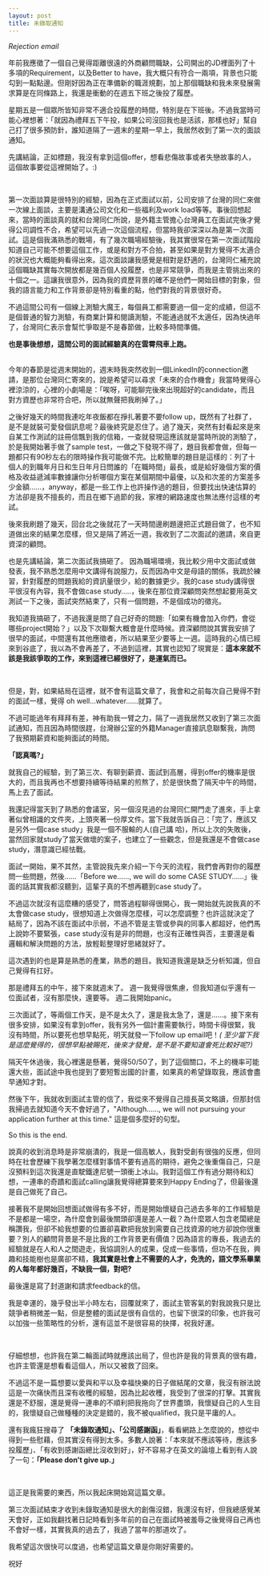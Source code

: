 ```yaml
---
layout: post
title: 未錄取通知
---
```

*Rejection email* 

年前我應徵了一個自己覺得距離很遠的外商顧問職缺，公司開出的JD裡面列了十多項的Requirement，以及Better to have，我大概只有符合一兩項，背景也只能勾到一點點邊。但剛好因為正在準備新的職涯規劃，加上那個職缺和我未來發展需求算是在同條路上，我還是衝動的在週五下班之後投了履歷。

星期五是一個眾所皆知非常不適合投履歷的時間，特別是在下班後。不過我當時可能心裡想著：「就因為禮拜五下午投，如果公司沒回我也是活該，那樣也好」幫自己打了很多預防針，誰知道隔了一週末的星期一早上，我居然收到了第一次的面談通知。

先講結論，正如標題，我沒有拿到這個offer，想看悲傷故事或者失戀故事的人，這個故事要從這裡開始了。:)

<br/>

第一次面談算是很特別的經驗，因為在正式面試以前，公司安排了台灣的同仁來做一次線上面談，主要是溝通公司文化和一些福利及work load等等。事後回想起來，當時的面談真的就和台灣同仁所說，是外籍主管擔心台灣員工在面試完後才覺得公司調性不合，希望可以先過一次這個流程，但當時我卻深深以為是第一次面試。這是個我滿熟悉的戰場，有了幾次職場經驗後，我其實很常在第一次面試階段知道自己可能不想要這個工作，或是和對方不合拍，甚至如果是對方覺得不太適合的狀況也大概能夠看得出來。這次面談讓我感覺是相對是舒適的，台灣同仁補充說這個職缺其實每次開放都是幾百個人投履歷，也是非常競爭，而我是主管挑出來的十個之一。這讓我很意外，因為我的資歷背景的確不是他們一開始目標的對象，但我的語言能力和工作背景卻是特別看重的點，他們對我的背景很好奇。

不過這間公司有一個線上測驗大魔王，每個員工都需要過一個一定的成績，但這不是個普通的智力測驗，有商業計算和閱讀測驗，不能通過就不太適任，因為快過年了，台灣同仁表示會幫忙爭取是不是春節做，比較多時間準備。
<br/>

**也是事後想想，這間公司的面試經驗真的在雲霄飛車上跑。**

<br/>
今年的春節是從週末開始的，週末時我突然收到一個LinkedIn的connection邀請，是那位台灣同仁寄來的，說是希望可以尋求「未來的合作機會」我當時覺得心裡涼涼的，心裡的小劇場是：「唉呀，可能聊完後來出現超好的candidate，而且對方資歷也非常符合吧，所以就無聲把我刷掉了。」

之後好幾天的時間我連吃年夜飯都在掙扎著要不要follow up，既然有了社群了，是不是就裝可愛發個訊息呢？最後終究是忍住了。過了幾天，突然有封看起來是來自某工作測試的註冊信飄到我的信箱，一查就發現這應該就是當時所說的測驗了，於是我開始著手做了sample test，一做之下發現不得了，題目我都會做，但每一題都只有90秒左右的限時操作我可能做不完。比較簡單的題目是這樣的：列了十個人的到職年月日和生日年月日問誰的「在職時間」最長，或是給好幾個方案的價格及收益遞減率數據讓你分析哪個方案在某個期間中最優，以及和次差的方案差多少金額......，anyway，都是一些工作上也許操作過的題目，但要找出快速估算的方法卻是我不擅長的，而且在鄉下過節的我，家裡的網路速度也無法應付這樣的考試。

後來我刷題了幾天，回台北之後就花了一天時間邊刷題邊把正式題目做了，也不知道做出來的結果怎麼樣，但又是隔了將近一週，我收到了二次面試的邀請，來自更資深的顧問。

也是先講結論，第二次面試我搞砸了。
因為職場環境，我比較少用中文面試或做發表，我不熟悉怎麼用中文講得有說服力，反而因為中文是母語的關係，我疏於練習，針對履歷的問題我給的資訊量很少，給的數據更少。我的case study講得很平很沒有內容，我不會做case study…..，後來在那位資深顧問突然想起要用英文測試一下之後，面試突然結束了，只有一個問題，不是個成功的徵兆。

我知道我搞砸了，不過我還是問了自己好奇的問題:「如果有機會加入你們，會從哪些project開始？」以及下次聯繫大概會是什麼時候。資深顧問說其實我安排了很早的面試，中間還有其他應徵者，所以結果至少要等上一週。這時我的心情已經來到谷底了，我以為不會再差了，不過到這裡，其實也認知了現實是：**這本來就不該是我該爭取的工作，來到這裡已經很好了，是運氣而已。**

<br/>


但是，對，如果結局在這裡，就不會有這篇文章了，我會和之前每次自己覺得不對的面試一樣，覺得 oh well…whatever……就算了。

不過可能過年有拜拜有差，神有助我一臂之力，隔了一週我居然又收到了第三次面試通知，而且因為時間很趕，台灣辦公室的外籍Manager直接訊息聯繫我，詢問了我預期薪資和能夠面試的時間。

**「認真嗎?」** 

就我自己的經驗，到了第三次、有聊到薪資、面試到高層，得到offer的機率是很大的，而且我再也不想要持續等待結果的煎熬了，於是很快喬了隔天中午的時間，馬上去了面試。

我還記得當天到了熟悉的會議室，另一個沒見過的台灣同仁開門走了進來，手上拿著似曾相識的文件夾，上頭夾著一份厚文件。當下我就告訴自己：「完了，應該又是另外一個case study」我是一個不服輸的人(自己講 哈)，所以上次的失敗後，當然回家就study了當天做壞的案子，也建立了一些觀念，但是我還是不會做case study，潛意識已經怯戰。

面試一開始，果不其然，主管說我先來介紹一下今天的流程，我們會再對你的履歷問一些問題，然後……「Before we……, we will do some CASE STUDY……」後面的話其實我都沒聽到，這輩子真的不想再聽到case study了。

不過這次就沒有這麼糟的感受了，問答過程聊得很開心，我一開始就先說我真的不太會做case study，很想知道上次做得怎麼樣，可以怎麼調整？也許這就決定了結局了，因為不該在面試中示弱，不過不管是主管或參與的同事人都超好，他們馬上說妳不要緊張，case study沒有是非的問題，也沒有正確性與否，主要還是看邏輯和解決問題的方法，放輕鬆整理好思緒就好了。

這次遇到的也是算是熟悉的產業，熟悉的題目。我知道我還是缺乏分析知識，但自己覺得有扛好。

那是禮拜五的中午，接下來就週末了。
週一我覺得很焦慮，但我知道似乎還有一位面試者，沒有那麼快，還要等。
週二我開始panic。

三次面試了，等兩個工作天，是不是太久了，還是我太急了，還是......。接下來有很多安排，如果沒有拿到offer，我有另外一個計畫需要執行，時間卡得很緊，我沒有時間，所以要死也想早點死，明天就發一下follow up email吧！*( 至少當下我是這麼覺得的，很想早點被賜死，後來才發覺，是不是不要知道會死比較好呢?)*

隔天午休過後，我心裡還是懸著，覺得50/50了，到了這個關口，不上的機率可能還大些，面試途中我也提到了要短暫出國的計畫，如果真的希望錄取我，應該會盡早通知才對。

然後下午，我就收到面試主管的信了，我從來不覺得自己擅長英文略讀，但那封信我掃過去就知道今天不會好過了，"Although……, we will not pursuing your application further at this time." 這是個多麼好的句型。

So this is the end.

說真的收到消息時是非常崩潰的，我是一個高敏人，我對受創有很強的反應，但同時在社會歷練下我學著怎麼樣對事情不要有過高的期待，避免之後重傷自己，只是沒預料到這次我還是直駛鐵達尼號一頭衝上冰山。我對這個工作有過分期待和幻想，一連串的奇蹟和面試calling讓我覺得總算要來到Happy Ending了，但最後還是自己做死了自己。

接著我不是開始回想面試做得有多不好，而是開始懷疑自己過去多年的工作經驗是不是都是一場空，為什麼會到最後關頭卻還是差人一截？為什麼眾人包含老闆總是稱讚我，但卻不給我想要的位置卻喜歡把我放到需要自己找資源的地方卻說你很重要？別人的顧問背景是不是比我的工作背景更有價值？因為語言的專長，我過去的經驗就是在人和人之間遊走，我協調別人的成果，促成一些事情，但功不在我，興趣和技能樹也是廣卻不精，**我其實是社會上不需要的人才，免洗的，語文學系畢業的人每年都好幾百，不缺我一個，對吧?**

最後還是寫了封道謝和請求feedback的信。


我是幸運的，幾乎發出半小時左右，回覆就來了，面試主管客氣的對我說我只是比競爭者稍微差一點，但是整體的面試是很有自信的，也留下很深的印象，也許我可以加強一些策略性的分析，還有這並不是很容易的抉擇，祝我好運。

<br/>


仔細想想，也許我在第二輪面試時就應該出局了，但也許是我的背景真的很有趣，也許主管還是想看看這個人，所以又被救了回來。

不過這不是一篇想要以愛與和平以及幸福快樂的日子做結尾的文章，我沒有辦法說這是一次痛快而且深有收穫的經驗，因為比起收穫，我受到了很深的打擊。其實我還是不舒服，還是覺得一連串的不順利把我拖向了世界盡頭，我懷疑自己的人生目的，我懷疑自己做種種的決定是錯的，我不被qualified，我只是平庸的人。

還有我瘋狂搜尋了 **「未錄取通知」、「公司感謝函」**，看看網路上怎麼說的，想從中得到一些慰藉，但其實沒有得到太多。多數人說著：「本來就不應該等待，應該多投履歷」、「有收到感謝函總比沒收到好」，好不容易才在英文的論壇上看到有人說了一句：**「Please don’t give up.」**

<br/>

這正是我需要的東西，所以我起床開始寫這篇文章。

第三次面試結束才收到未錄取通知是很大的創傷沒錯，我還沒有好，但我總感覺某天會好，正如我翻找著日記時看到多年前的自己在面試時被羞辱之後覺得自己再也不會好一樣，其實我真的過去了，我過了當年的那道坎了。

我希望這次很快可以度過，也希望這篇文章是你剛好需要的。

祝好


